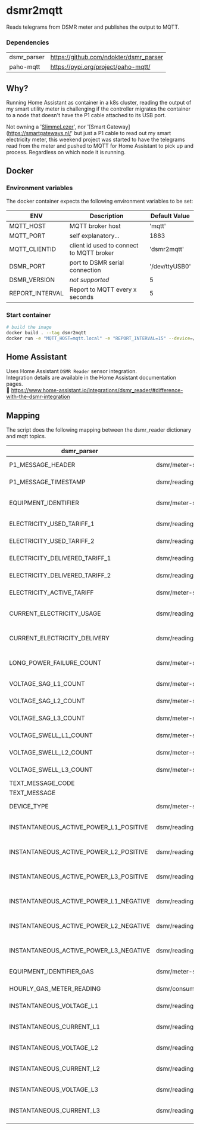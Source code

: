 # dsmr2mqtt

Reads telegrams from DSMR meter and publishes the output to MQTT.  

### Dependencies
| | |
|-|-|
| dsmr_parser | https://github.com/ndokter/dsmr_parser |
| paho-mqtt   | https://pypi.org/project/paho-mqtt/ |

## Why?

Running Home Assistant as container in a k8s cluster, reading the output of my smart utility meter is challenging if the controller  migrates the container to a node that doesn't have the P1 cable attached to its USB port.

Not owning a '[SlimmeLezer](https://www.zuidwijk.com/product/slimmelezer/)', nor '[Smart Gateway](https://smartgateways.nl/' but just a P1 cable to read out my smart electricity meter, this weekend project was started to have the telegrams read from the meter and pushed to MQTT for Home Assistant to pick up and process. Regardless on which node it is running.

## Docker

### Environment variables

The docker container expects the following environment variables to be set:

|ENV|Description|Default Value|
|-|-|-|
| MQTT_HOST | MQTT broker host | 'mqtt' |
| MQTT_PORT | self explanatory... | 1883 |
| MQTT_CLIENTID | client id used to connect to MQTT broker | 'dsmr2mqtt' |
| DSMR_PORT | port to DSMR serial connection | '/dev/ttyUSB0' |
| DSMR_VERSION | *not supported* | 5 |
| REPORT_INTERVAL | Report to MQTT every x seconds | 5 |

### Start container

```bash
# build the image
docker build . --tag dsmr2mqtt
docker run -e "MQTT_HOST=mqtt.local" -e "REPORT_INTERVAL=15" --device=/dev/ttyUSB0 dsmr2mqtt
```

## Home Assistant

Uses Home Assistant `DSMR Reader` sensor integration.  
Integration details are available in the Home Assistant documentation pages.  
🔗 https://www.home-assistant.io/integrations/dsmr_reader/#difference-with-the-dsmr-integration

## Mapping

The script does the following mapping between the dsmr_reader dictionary and mqtt topics.

| dsmr_parser                            | mqtt_topic                                   | description             |
| -------------------------------------- | -------------------------------------------- | ----------------------- |
| P1_MESSAGE_HEADER                      | dsmr/meter-stats/dsmr_version                | DSMR version            |
| P1_MESSAGE_TIMESTAMP                   | dsmr/reading/timestamp                       | Telegram timestamp      |
| EQUIPMENT_IDENTIFIER                   | dsmr/meter-stats/dsmr_meter_id               | DSMR meter identifier   |
| ELECTRICITY_USED_TARIFF_1              | dsmr/reading/electricity_delivered_1         | Low tariff usage        |
| ELECTRICITY_USED_TARIFF_2              | dsmr/reading/electricity_delivered_2         | High tariff usage       |
| ELECTRICITY_DELIVERED_TARIFF_1         | dsmr/reading/electricity_returned_1          | Low tariff returned     |
| ELECTRICITY_DELIVERED_TARIFF_2         | dsmr/reading/electricity_returned_2          | High tariff returned    |
| ELECTRICITY_ACTIVE_TARIFF              | dsmr/meter-stats/electricity_tariff          | Electricity tariff      |
| CURRENT_ELECTRICITY_USAGE              | dsmr/reading/electricity_currently_delivered | Current power usage     |
| CURRENT_ELECTRICITY_DELIVERY           | dsmr/reading/electricity_currently_returned  | Current power return    |
| LONG_POWER_FAILURE_COUNT               | dsmr/meter-stats/power_failure_count         | Power failure count     |
| VOLTAGE_SAG_L1_COUNT                   | dsmr/meter-stats/voltage_sag_count_l1        | Voltage sag L1          |
| VOLTAGE_SAG_L2_COUNT                   | dsmr/meter-stats/voltage_sag_count_l2        | Voltage sag L2          |
| VOLTAGE_SAG_L3_COUNT                   | dsmr/meter-stats/voltage_sag_count_l3        | Voltage sag L3          |
| VOLTAGE_SWELL_L1_COUNT                 | dsmr/meter-stats/voltage_swell_count_l1      | Voltage swell L1        |
| VOLTAGE_SWELL_L2_COUNT                 | dsmr/meter-stats/voltage_swell_count_l2      | Voltage swell L2        |
| VOLTAGE_SWELL_L3_COUNT                 | dsmr/meter-stats/voltage_swell_count_l3      | Voltage swell L3        |
| TEXT_MESSAGE_CODE                      |
| TEXT_MESSAGE                           |
| DEVICE_TYPE                            | dsmr/meter-stats/dsmr_meter_type             | DSMR meter type         |
| INSTANTANEOUS_ACTIVE_POWER_L1_POSITIVE | dsmr/reading/phase_currently_delivered_l1    | Current power usage L1  |
| INSTANTANEOUS_ACTIVE_POWER_L2_POSITIVE | dsmr/reading/phase_currently_delivered_l2    | Current power usage L2  |
| INSTANTANEOUS_ACTIVE_POWER_L3_POSITIVE | dsmr/reading/phase_currently_delivered_l3    | Current power usage L3  |
| INSTANTANEOUS_ACTIVE_POWER_L1_NEGATIVE | dsmr/reading/phase_currently_returned_l1     | Current power return L1 |
| INSTANTANEOUS_ACTIVE_POWER_L2_NEGATIVE | dsmr/reading/phase_currently_returned_l2     | Current power return L2 |
| INSTANTANEOUS_ACTIVE_POWER_L3_NEGATIVE | dsmr/reading/phase_currently_returned_l3     | Current power return L3 |
| EQUIPMENT_IDENTIFIER_GAS               | dsmr/meter-stats/gas_meter_id                | Gas meter identifier    |
| HOURLY_GAS_METER_READING               | dsmr/consumption/gas/read_at                 | Gas meter read          |
| INSTANTANEOUS_VOLTAGE_L1               | dsmr/reading/phase_voltage_l1                | Current voltage L1      |
| INSTANTANEOUS_CURRENT_L1               | dsmr/reading/phase_power_current_l1          | Phase power current L1  |
| INSTANTANEOUS_VOLTAGE_L2               | dsmr/reading/phase_voltage_l2                | Current voltage L2      |
| INSTANTANEOUS_CURRENT_L2               | dsmr/reading/phase_power_current_l2          | Phase power current L2  |
| INSTANTANEOUS_VOLTAGE_L3               | dsmr/reading/phase_voltage_l3                | Current voltage L3      |
| INSTANTANEOUS_CURRENT_L3               | dsmr/reading/phase_power_current_l3          | Phase power current L3  |
